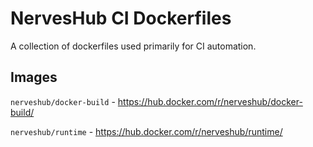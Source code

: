 # NervesHub CI Dockerfiles

A collection of dockerfiles used primarily for CI automation.

## Images

`nerveshub/docker-build` -
https://hub.docker.com/r/nerveshub/docker-build/

`nerveshub/runtime` -
https://hub.docker.com/r/nerveshub/runtime/
